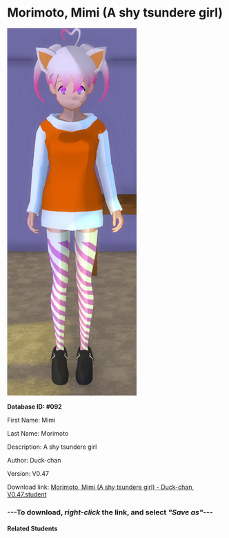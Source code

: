 # Morimoto, Mimi (A shy tsundere girl)

<img src="Files/Morimoto, Mimi (A shy tsundere girl).png" title="Morimoto, Mimi (A shy tsundere girl) - Duck-chan, V0.47">

**Database ID: #092**

First Name: Mimi

Last Name: Morimoto

Description: A shy tsundere girl

Author: Duck-chan

Version: V0.47

Download link: <a href="https://raw.githubusercontent.com/Arbiter1223/Daigaku-Gurashi-Custom-Students/master/Students/Files/Morimoto%2C%20Mimi%20(A%20shy%20tsundere%20girl)%20-%20Duck-chan%2C%20V0.47.student">Morimoto, Mimi (A shy tsundere girl) - Duck-chan, V0.47.student</a>

### ---**To download, _right-click_ the link, and select _"Save as"_**---

#### Related Students

